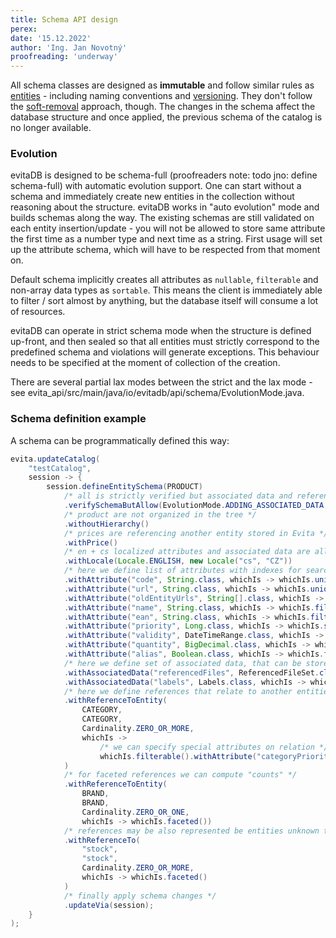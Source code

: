 ```yaml
---
title: Schema API design
perex:
date: '15.12.2022'
author: 'Ing. Jan Novotný'
proofreading: 'underway'
---
```


All schema classes are designed as **immutable** and follow similar rules as [entities](entity_api) - including
naming conventions and [versioning](entity_api#versioning). They don't follow the [soft-removal](entity_api#removal)
approach, though. The changes in the schema affect the database structure and once applied, the previous schema of the catalog
is no longer available.

### Evolution

evitaDB is designed to be schema-full (proofreaders note: todo jno: define schema-full) with automatic evolution support. One can start without a schema and immediately
create new entities in the collection without reasoning about the structure. evitaDB works in "auto evolution" mode
and builds schemas along the way. The existing schemas are still validated on each entity insertion/update - you will not
be allowed to store same attribute the first time as a number type and next time as a string. First usage will set up
the attribute schema, which will have to be respected from that moment on.

Default schema implicitly creates all attributes as `nullable`, `filterable` and non-array data types as `sortable`.
This means the client is immediately able to filter / sort almost by anything, but the database itself will consume
a lot of resources.

evitaDB can operate in strict schema mode when the structure is defined up-front, and then sealed so that all entities
must strictly correspond to the predefined schema and violations will generate exceptions. This behaviour needs to be
specified at the moment of collection of the creation.

There are several partial lax modes between the strict and the lax mode - see
<SourceClass branch="POC">evita_api/src/main/java/io/evitadb/api/schema/EvolutionMode.java</SourceClass>.

### Schema definition example

A schema can be programmatically defined this way:

```java
evita.updateCatalog(
	"testCatalog",
	session -> {
		session.defineEntitySchema(PRODUCT)
			/* all is strictly verified but associated data and references can be added on the fly */
			.verifySchemaButAllow(EvolutionMode.ADDING_ASSOCIATED_DATA, EvolutionMode.ADDING_REFERENCES)
			/* product are not organized in the tree */
			.withoutHierarchy()
			/* prices are referencing another entity stored in Evita */
			.withPrice()
			/* en + cs localized attributes and associated data are allowed only */
			.withLocale(Locale.ENGLISH, new Locale("cs", "CZ"))
			/* here we define list of attributes with indexes for search / sort */
			.withAttribute("code", String.class, whichIs -> whichIs.unique())
			.withAttribute("url", String.class, whichIs -> whichIs.unique().localized())
			.withAttribute("oldEntityUrls", String[].class, whichIs -> whichIs.filterable().localized())
			.withAttribute("name", String.class, whichIs -> whichIs.filterable().sortable())
			.withAttribute("ean", String.class, whichIs -> whichIs.filterable())
			.withAttribute("priority", Long.class, whichIs -> whichIs.sortable())
			.withAttribute("validity", DateTimeRange.class, whichIs -> whichIs.filterable())
			.withAttribute("quantity", BigDecimal.class, whichIs -> whichIs.filterable().indexDecimalPlaces(2))
			.withAttribute("alias", Boolean.class, whichIs -> whichIs.filterable())
			/* here we define set of associated data, that can be stored along with entity */
			.withAssociatedData("referencedFiles", ReferencedFileSet.class)
			.withAssociatedData("labels", Labels.class, whichIs -> whichIs.localized())
			/* here we define references that relate to another entities stored in Evita */
			.withReferenceToEntity(
				CATEGORY,
				CATEGORY,
				Cardinality.ZERO_OR_MORE,
				whichIs ->
					/* we can specify special attributes on relation */
					whichIs.filterable().withAttribute("categoryPriority", Long.class, thatIs -> thatIs.sortable())
			)
			/* for faceted references we can compute "counts" */
			.withReferenceToEntity(
				BRAND,
				BRAND,
				Cardinality.ZERO_OR_ONE,
				whichIs -> whichIs.faceted())
			/* references may be also represented be entities unknown to Evita */
			.withReferenceTo(
				"stock",
				"stock",
				Cardinality.ZERO_OR_MORE,
				whichIs -> whichIs.faceted()
			)
			/* finally apply schema changes */
			.updateVia(session);
	}
);
```